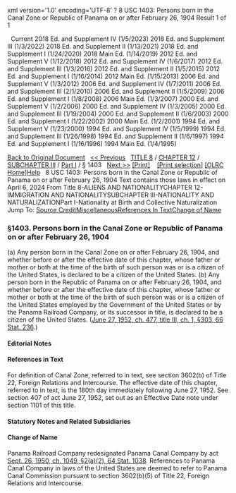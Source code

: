 xml version='1.0' encoding='UTF-8' ?
8 USC 1403: Persons born in the Canal Zone or Republic of Panama on or after February 26, 1904
 Result 1 of 1
 
  
  Current
2018 Ed. and Supplement IV (1/5/2023)
2018 Ed. and Supplement III (1/3/2022)
2018 Ed. and Supplement II (1/13/2021)
2018 Ed. and Supplement I (1/24/2020)
2018 Main Ed. (1/14/2019)
2012 Ed. and Supplement V (1/12/2018)
2012 Ed. and Supplement IV (1/6/2017)
2012 Ed. and Supplement III (1/3/2016)
2012 Ed. and Supplement II (1/5/2015)
2012 Ed. and Supplement I (1/16/2014)
2012 Main Ed. (1/15/2013)
2006 Ed. and Supplement V (1/3/2012)
2006 Ed. and Supplement IV (1/7/2011)
2006 Ed. and Supplement III (2/1/2010)
2006 Ed. and Supplement II (1/5/2009)
2006 Ed. and Supplement I (1/8/2008)
2006 Main Ed. (1/3/2007)
2000 Ed. and Supplement V (1/2/2006)
2000 Ed. and Supplement IV (1/3/2005)
2000 Ed. and Supplement III (1/19/2004)
2000 Ed. and Supplement II (1/6/2003)
2000 Ed. and Supplement I (1/22/2002)
2000 Main Ed. (1/2/2001)
1994 Ed. and Supplement V (1/23/2000)
1994 Ed. and Supplement IV (1/5/1999)
1994 Ed. and Supplement III (1/26/1998)
1994 Ed. and Supplement II (1/6/1997)
1994 Ed. and Supplement I (1/16/1996)
1994 Main Ed. (1/4/1995)
  
 
  
[Back to Original Document](/view.xhtml;jsessionid=6BB0382863EC116873730FDF310AA07C)
 
[<< Previous](#)
  
 [TITLE 8](/view.xhtml;jsessionid=6BB0382863EC116873730FDF310AA07C?req=granuleid%3AUSC-prelim-title8&saved=%7CZ3JhbnVsZWlkOlVTQy1wcmVsaW0tdGl0bGU4LXNlY3Rpb24xNDAz%7C%7C%7C0%7Cfalse%7Cprelim&edition=prelim) / [CHAPTER 12](/view.xhtml;jsessionid=6BB0382863EC116873730FDF310AA07C?req=granuleid%3AUSC-prelim-title8-chapter12&saved=%7CZ3JhbnVsZWlkOlVTQy1wcmVsaW0tdGl0bGU4LXNlY3Rpb24xNDAz%7C%7C%7C0%7Cfalse%7Cprelim&edition=prelim) / [SUBCHAPTER III](/view.xhtml;jsessionid=6BB0382863EC116873730FDF310AA07C?req=granuleid%3AUSC-prelim-title8-chapter12-subchapter3&saved=%7CZ3JhbnVsZWlkOlVTQy1wcmVsaW0tdGl0bGU4LXNlY3Rpb24xNDAz%7C%7C%7C0%7Cfalse%7Cprelim&edition=prelim) / [Part I](/view.xhtml;jsessionid=6BB0382863EC116873730FDF310AA07C?req=granuleid%3AUSC-prelim-title8-chapter12-subchapter3-part1&saved=%7CZ3JhbnVsZWlkOlVTQy1wcmVsaW0tdGl0bGU4LXNlY3Rpb24xNDAz%7C%7C%7C0%7Cfalse%7Cprelim&edition=prelim) / § 1403
  
 [Next >>](#)
[[Print]](#)
   
 [[Print selection]](#)
[[OLRC Home]](/browse.xhtml;jsessionid=6BB0382863EC116873730FDF310AA07C)[Help](/navHelp.xhtml;jsessionid=6BB0382863EC116873730FDF310AA07C)
 
8 USC 1403: Persons born in the Canal Zone or Republic of Panama on or after February 26, 1904
Text contains those laws in effect on April 6, 2024
From Title 8-ALIENS AND NATIONALITYCHAPTER 12-IMMIGRATION AND NATIONALITYSUBCHAPTER III-NATIONALITY AND NATURALIZATIONPart I-Nationality at Birth and Collective Naturalization
Jump To: [Source Credit](#sourcecredit)[Miscellaneous](#miscellaneous-note)[References In Text](#referenceintext-note)[Change of Name](#changeofname-note)
### §1403. Persons born in the Canal Zone or Republic of Panama on or after February 26, 1904
(a) Any person born in the Canal Zone on or after February 26, 1904, and whether before or after the effective date of this chapter, whose father or mother or both at the time of the birth of such person was or is a citizen of the United States, is declared to be a citizen of the United States.
(b) Any person born in the Republic of Panama on or after February 26, 1904, and whether before or after the effective date of this chapter, whose father or mother or both at the time of the birth of such person was or is a citizen of the United States employed by the Government of the United States or by the Panama Railroad Company, or its successor in title, is declared to be a citizen of the United States.
([June 27, 1952, ch. 477, title III, ch. 1, §303, 66 Stat. 236](/statviewer.htm?volume=66&page=236).)
  
#### **Editorial Notes**
#### References in Text
For definition of Canal Zone, referred to in text, see section 3602(b) of Title 22, Foreign Relations and Intercourse.
The effective date of this chapter, referred to in text, is the 180th day immediately following June 27, 1952. See section 407 of act June 27, 1952, set out as an Effective Date note under section 1101 of this title.
  
#### **Statutory Notes and Related Subsidiaries**
#### Change of Name
Panama Railroad Company redesignated Panama Canal Company by act [Sept. 26, 1950, ch. 1049, §2(a)(2), 64 Stat. 1038](/statviewer.htm?volume=64&page=1038). References to Panama Canal Company in laws of the United States are deemed to refer to Panama Canal Commission pursuant to section 3602(b)(5) of Title 22, Foreign Relations and Intercourse.
